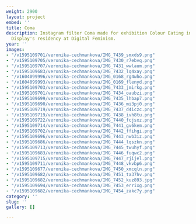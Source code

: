 ```yaml
---
weight: 2900
layout: project
embed: ''
title: Coma
description: Instagram filter Coma made for exhibition Colour Eating in Display and
  Display's residency at Digital Feminism.
year: ''
images:
- "/v1595109701/veronika-cechmankova/IMG_7439_smxds9.png"
- "/v1595109705/veronika-cechmankova/IMG_7430_r7ebvq.png"
- "/v1595109707/veronika-cechmankova/IMG_7431_wwlaum.png"
- "/v1595109683/veronika-cechmankova/IMG_7432_lq4xay.png"
- "/v1604099996/veronika-cechmankova/IMG_0168_rg4who.png"
- "/v1604099993/veronika-cechmankova/IMG_0169_flenyd.png"
- "/v1595109703/veronika-cechmankova/IMG_7433_jmirkg.png"
- "/v1595109701/veronika-cechmankova/IMG_7434_oaubzi.png"
- "/v1595109699/veronika-cechmankova/IMG_7435_lhbap7.png"
- "/v1595109690/veronika-cechmankova/IMG_7436_mi3pj0.png"
- "/v1595109719/veronika-cechmankova/IMG_7437_d4iczc.png"
- "/v1595109719/veronika-cechmankova/IMG_7438_ivh8tu.png"
- "/v1595109722/veronika-cechmankova/IMG_7440_fcjsxz.png"
- "/v1595109714/veronika-cechmankova/IMG_7441_gv6kem.png"
- "/v1595109702/veronika-cechmankova/IMG_7442_ffihgi.png"
- "/v1595109696/veronika-cechmankova/IMG_7443_nwb3iz.png"
- "/v1595109686/veronika-cechmankova/IMG_7444_lqszkn.png"
- "/v1595109713/veronika-cechmankova/IMG_7445_twuhyf.png"
- "/v1595109683/veronika-cechmankova/IMG_7446_fuqwc2.png"
- "/v1595109715/veronika-cechmankova/IMG_7447_rjijel.png"
- "/v1595109711/veronika-cechmankova/IMG_7448_vkvbp6.png"
- "/v1595109677/veronika-cechmankova/IMG_7450_xmcqln.png"
- "/v1595109682/veronika-cechmankova/IMG_7451_ta37hv.png"
- "/v1595109682/veronika-cechmankova/IMG_7452_kuz893.jpg"
- "/v1595109694/veronika-cechmankova/IMG_7453_errixg.png"
- "/v1595109682/veronika-cechmankova/IMG_7454_zakc7y.png"
category: ''
slug: ''
gallery: []

---
```

